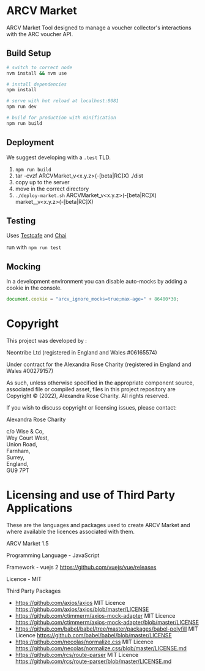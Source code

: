 # ARCV Market

ARCV Market Tool designed to manage a voucher collector's interactions with the ARC voucher API.

## Build Setup

``` bash
# switch to correct node
nvm install && nvm use

# install dependencies
npm install

# serve with hot reload at localhost:8081
npm run dev

# build for production with minification
npm run build
```

## Deployment
We suggest developing with a `.test` TLD.

1. `npm run build`
2. tar -cvzf ARCVMarket_v<x.y.z>(-[beta|RC]X) ./dist
3. copy up to the server
4. move in the correct directory
5. `./deploy-market.sh` ARCVMarket_v<x.y.z>(-[beta|RC]X) market__v<x.y.z>(-[beta|RC]X)

## Testing
Uses [Testcafe](https://devexpress.github.io/testcafe/documentation/getting-started/) and [Chai](http://chaijs.com/)

run with `npm run test`

## Mocking
In a development environment you can disable auto-mocks by adding a cookie in the console.

``` js
document.cookie = "arcv_ignore_mocks=true;max-age=" + 86400*30;
```

# Copyright
This project was developed by :

Neontribe Ltd (registered in England and Wales #06165574)

Under contract for the Alexandra Rose Charity (registered in England and Wales #00279157)

As such, unless otherwise specified in the appropriate component source, associated file or compiled asset, files in this project repository are Copyright &copy; (2022), Alexandra Rose Charity. All rights reserved.

If you wish to discuss copyright or licensing issues, please contact:

Alexandra Rose Charity

c/o Wise & Co,\
Wey Court West,\
Union Road,\
Farnham,\
Surrey,\
England,\
GU9 7PT

# Licensing and use of Third Party Applications
These are the languages and packages used to create ARCV Market and where available the licences associated with them.

ARCV Market 1.5

Programming Language - JavaScript

Framework - vuejs 2 https://github.com/vuejs/vue/releases

Licence - MIT

Third Party Packages
- https://github.com/axios/axios MIT Licence https://github.com/axios/axios/blob/master/LICENSE
- https://github.com/ctimmerm/axios-mock-adapter MIT Licence https://github.com/ctimmerm/axios-mock-adapter/blob/master/LICENSE
- https://github.com/babel/babel/tree/master/packages/babel-polyfill MIT Licence https://github.com/babel/babel/blob/master/LICENSE
- https://github.com/necolas/normalize.css MIT Licence https://github.com/necolas/normalize.css/blob/master/LICENSE.md
- https://github.com/rcs/route-parser MIT Licence https://github.com/rcs/route-parser/blob/master/LICENSE.md
